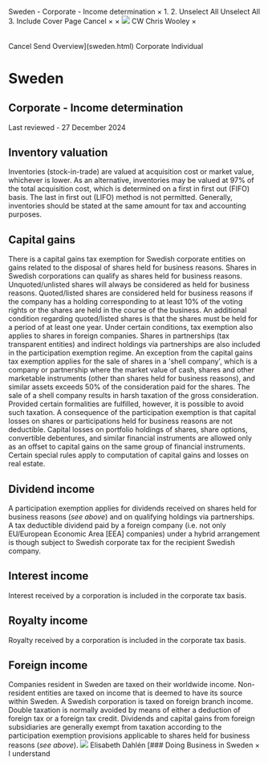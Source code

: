 Sweden - Corporate - Income determination
×
1.
2.
Unselect All
Unselect All
3.
Include Cover Page
Cancel
×
×
![](-/media/world-wide-tax-summaries/attachments/global---chris-wooley.ashx%3Frev=ac5e5f3223b34096b1afc2a6009c7320&revision=ac5e5f32-23b3-4096-b1af-c2a6009c7320&hash=859B7ADC84DC2CBEC9760E9E6EE7DE6D0A8BFCDF)
CW
Chris Wooley
×
######
Cancel
Send
Overview](sweden.html)
Corporate
Individual
# Sweden
## Corporate - Income determination
Last reviewed - 27 December 2024
## Inventory valuation
Inventories (stock-in-trade) are valued at acquisition cost or market value, whichever is lower. As an alternative, inventories may be valued at 97% of the total acquisition cost, which is determined on a first in first out (FIFO) basis. The last in first out (LIFO) method is not permitted. Generally, inventories should be stated at the same amount for tax and accounting purposes.
## Capital gains
There is a capital gains tax exemption for Swedish corporate entities on gains related to the disposal of shares held for business reasons.
Shares in Swedish corporations can qualify as shares held for business reasons. Unquoted/unlisted shares will always be considered as held for business reasons. Quoted/listed shares are considered held for business reasons if the company has a holding corresponding to at least 10% of the voting rights or the shares are held in the course of the business. An additional condition regarding quoted/listed shares is that the shares must be held for a period of at least one year. Under certain conditions, tax exemption also applies to shares in foreign companies.
Shares in partnerships (tax transparent entities) and indirect holdings via partnerships are also included in the participation exemption regime.
An exception from the capital gains tax exemption applies for the sale of shares in a 'shell company', which is a company or partnership where the market value of cash, shares and other marketable instruments (other than shares held for business reasons), and similar assets exceeds 50% of the consideration paid for the shares. The sale of a shell company results in harsh taxation of the gross consideration. Provided certain formalities are fulfilled, however, it is possible to avoid such taxation.
A consequence of the participation exemption is that capital losses on shares or participations held for business reasons are not deductible.
Capital losses on portfolio holdings of shares, share options, convertible debentures, and similar financial instruments are allowed only as an offset to capital gains on the same group of financial instruments.
Certain special rules apply to computation of capital gains and losses on real estate.
## Dividend income
A participation exemption applies for dividends received on shares held for business reasons (*see above*) and on qualifying holdings via partnerships. A tax deductible dividend paid by a foreign company (i.e. not only EU/European Economic Area [EEA] companies) under a hybrid arrangement is though subject to Swedish corporate tax for the recipient Swedish company.
## Interest income
Interest received by a corporation is included in the corporate tax basis.
## Royalty income
Royalty received by a corporation is included in the corporate tax basis.
## Foreign income
Companies resident in Sweden are taxed on their worldwide income. Non-resident entities are taxed on income that is deemed to have its source within Sweden.
A Swedish corporation is taxed on foreign branch income. Double taxation is normally avoided by means of either a deduction of foreign tax or a foreign tax credit.
Dividends and capital gains from foreign subsidiaries are generally exempt from taxation according to the participation exemption provisions applicable to shares held for business reasons (*see above*).
![](-/media/world-wide-tax-summaries/swedenelisabeth-dahlensweden--elisabeth-dahlenjpg20240828092006986.ashx%3Frev=dfc9cc769d72499881311b5e69b982f2&revision=dfc9cc76-9d72-4998-8131-1b5e69b982f2&hash=BAE5B2FDFB8079A60D5D28BC6DA09044DEBCD377)
Elisabeth Dahlén
[### Doing Business in Sweden
×
I understand